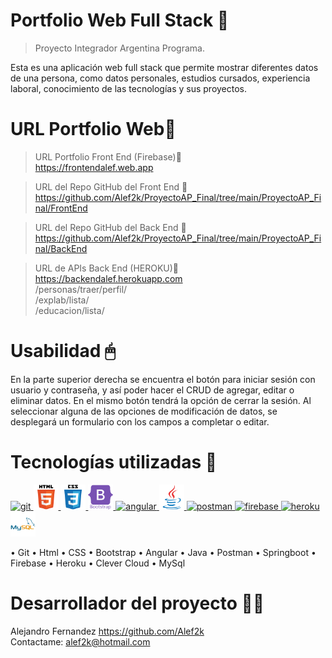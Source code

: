# Portfolio Web Full Stack 👋 
> Proyecto Integrador Argentina Programa.
 
Esta es una aplicación web full stack que permite mostrar diferentes datos de una persona, como datos personales, estudios cursados, experiencia laboral, 
conocimiento de las tecnologías y sus proyectos. <br>



# URL Portfolio Web📎

> URL Portfolio Front End (Firebase)📎<br>
https://frontendalef.web.app

> URL del Repo GitHub del Front End 📎<br>
https://github.com/Alef2k/ProyectoAP_Final/tree/main/ProyectoAP_Final/FrontEnd

> URL del Repo GitHub del Back End 📎<br>
https://github.com/Alef2k/ProyectoAP_Final/tree/main/ProyectoAP_Final/BackEnd

> URL de APIs Back End (HEROKU)📎<br>
https://backendalef.herokuapp.com <br>
/personas/traer/perfil/ <br>
/explab/lista/ <br>
/educacion/lista/




# Usabilidad 🖱
En la parte superior derecha se encuentra el botón para iniciar sesión con usuario y contraseña, y así poder hacer el CRUD de agregar, editar o eliminar datos.
En el mismo botón tendrá la opción de cerrar la sesión.
Al seleccionar alguna de las opciones de modificación de datos, se desplegará un formulario con los campos a completar o editar.

# Tecnologías utilizadas 🔨
<p align="left"> 
<a href="https://git-scm.com/" target="_blank" rel="noreferrer"> <img src="https://www.vectorlogo.zone/logos/git-scm/git-scm-icon.svg" alt="git" width="40" height="40"/> </a> 
<a href="https://www.w3.org/html/" target="_blank" rel="noreferrer"> <img src="https://raw.githubusercontent.com/devicons/devicon/master/icons/html5/html5-original-wordmark.svg" alt="html5" width="40" height="40"/> </a> 
<a href="https://www.w3schools.com/css/" target="_blank" rel="noreferrer"> <img src="https://raw.githubusercontent.com/devicons/devicon/master/icons/css3/css3-original-wordmark.svg" alt="css3" width="40" height="40"/> </a>
<a href="https://getbootstrap.com" target="_blank" rel="noreferrer"> <img src="https://raw.githubusercontent.com/devicons/devicon/master/icons/bootstrap/bootstrap-plain-wordmark.svg" alt="bootstrap" width="40" height="40"/> </a> 
<a href="https://angular.io" target="_blank" rel="noreferrer"> <img src="https://angular.io/assets/images/logos/angular/angular.svg" alt="angular" width="40" height="40"/> </a> 
<a href="https://www.java.com" target="_blank" rel="noreferrer"> <img src="https://raw.githubusercontent.com/devicons/devicon/master/icons/java/java-original.svg" alt="java" width="40" height="40"/> </a>
<a href="https://postman.com" target="_blank" rel="noreferrer"> <img src="https://www.vectorlogo.zone/logos/getpostman/getpostman-icon.svg" alt="postman" width="40" height="40"/> </a> 
<a href="https://firebase.google.com/" target="_blank" rel="noreferrer"><img src="https://www.vectorlogo.zone/logos/firebase/firebase-icon.svg" alt="firebase" width="40" height="40"/> </a> 
<a href="https://heroku.com" target="_blank" rel="noreferrer"> <img src="https://www.vectorlogo.zone/logos/heroku/heroku-icon.svg" alt="heroku" width="40" height="40"/> </a> 
<a href="https://www.mysql.com/" target="_blank" rel="noreferrer"> <img src="https://raw.githubusercontent.com/devicons/devicon/master/icons/mysql/mysql-original-wordmark.svg" alt="mysql" width="40" height="40"/> </a> </p>

• Git
• Html
• CSS
• Bootstrap
• Angular
• Java
• Postman
• Springboot
• Firebase
• Heroku
• Clever Cloud
• MySql

# Desarrollador del proyecto 👩‍💻
Alejandro Fernandez
https://github.com/Alef2k <br>
Contactame: alef2k@hotmail.com


